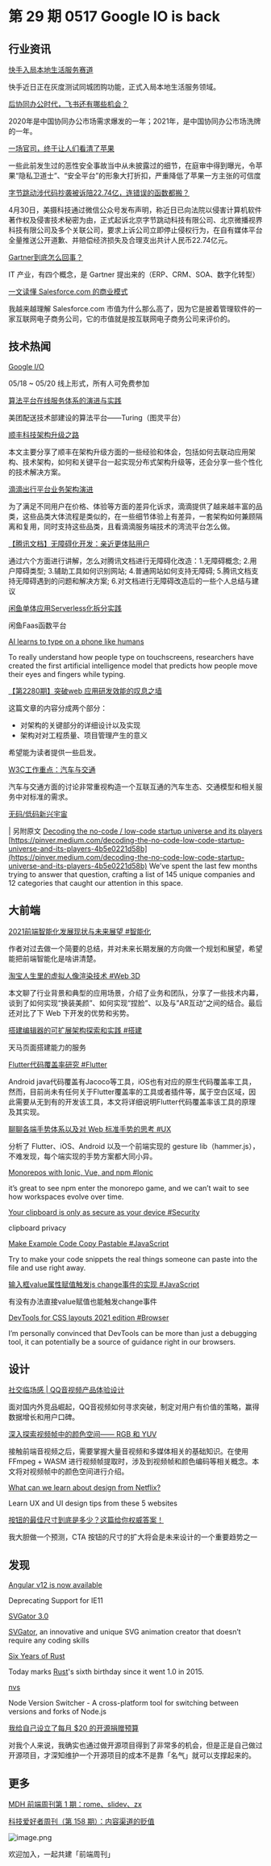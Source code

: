 # 第 29 期 0517 Google IO is back
## 行业资讯
[快手入局本地生活服务赛道](https://www.toutiao.com/w/i1699646611009566/)

快手近日正在灰度测试同城团购功能，正式入局本地生活服务领域。

[后协同办公时代，飞书还有哪些机会？](https://mp.weixin.qq.com/s/PE3XaGGUmpXvTLax_v47Kw)

2020年是中国协同办公市场需求爆发的一年；2021年，是中国协同办公市场洗牌的一年。

[一场官司，终于让人们看清了苹果](https://mp.weixin.qq.com/s/hZFXyVI1FMz9ZlR2BSC2rA)

一些此前发生过的恶性安全事故当中从未披露过的细节，在庭审中得到曝光，令苹果“隐私卫道士”、“安全平台”的形象大打折扣，严重降低了苹果一方主张的可信度

[字节跳动涉代码抄袭被诉陪22.74亿，连错误的函数都搬？](https://mp.weixin.qq.com/s/GWqmS-Hg36UyYIH3nz9yLQ)

4月30日，美摄科技通过微信公众号发布声明，称近日已向法院以侵害计算机软件著作权及侵害技术秘密为由，正式起诉北京字节跳动科技有限公司、北京微播视界科技有限公司及多个关联公司，要求上诉公司立即停止侵权行为，在自有媒体平台全量推送公开道歉、并赔偿经济损失及合理支出共计人民币22.74亿元。

[Gartner到底怎么回事？](https://mp.weixin.qq.com/s/qwf8d3zRSteTTczPoYXGDw)

IT 产业，有四个概念，是 Gartner 提出来的（ERP、CRM、SOA、数字化转型）

[一文读懂 Salesforce.com 的商业模式](https://mp.weixin.qq.com/s/XmXQqDkRlk7uyzDbcmmDIQ)

我越来越理解 Salesforce.com 市值为什么那么高了，因为它是披着管理软件的一家互联网电子商务公司，它的市值就是按互联网电子商务公司来评价的。

## 技术热闻
[Google I/O](https://events.google.com/io)

05/18 ~ 05/20 线上形式，所有人可免费参加

[算法平台在线服务体系的演进与实践](https://tech.meituan.com/2021/05/13/turing-os-online-serving.html)

美团配送技术部建设的算法平台——Turing（图灵平台）

[顺丰科技架构升级之路](https://mp.weixin.qq.com/s/GUgHwm3QvauFewOaiEOCSg)

本文主要分享了顺丰在架构升级方面的一些经验和体会，包括如何去联动应用架构、技术架构，如何和关键平台一起实现分布式架构升级等，还会分享一些个性化的技术解决方案。

[滴滴出行平台业务架构演进](https://mp.weixin.qq.com/s/TeMTWJlplHkxxKfS6R87hw)

为了满足不同用户在价格、体验等方面的差异化诉求，滴滴提供了越来越丰富的品类，这些品类大体流程是类似的，在一些细节体验上有差异，一套架构如何兼顾隔离和复用，同时支持这些品类，且看滴滴服务端技术的湾流平台怎么做。

[【腾讯文档】无障碍化开发：亲近更体贴用户](https://mp.weixin.qq.com/s/yzE_3m67ABV00FI-nRw8Sw)

通过六个方面进行讲解，怎么对腾讯文档进行无障碍化改造：1.无障碍概念; 2.用户障碍类型; 3.辅助工具如何识别网站; 4.普通网站如何支持无障碍; 5.腾讯文档支持无障碍遇到的问题和解决方案; 6.对文档进行无障碍改造后的一些个人总结与建议

[闲鱼单体应用Serverless化拆分实践](https://mp.weixin.qq.com/s/f9B9Evs6rsVdCvmopLKu0w)

闲鱼Faas函数平台

[AI learns to type on a phone like humans](https://www.sciencedaily.com/releases/2021/05/210512083432.htm)

To really understand how people type on touchscreens, researchers have created the first artificial intelligence model that predicts how people move their eyes and fingers while typing.

[【第2280期】突破web 应用研发效能的叹息之墙](https://mp.weixin.qq.com/s/XVawCaepXwe9LVhYi3KrtA)

这篇文章的内容分成两个部分：

- 对架构的关键部分的详细设计以及实现
- 架构对对工程质量、项目管理产生的意义

希望能为读者提供一些启发。

[W3C工作重点：汽车与交通](https://mp.weixin.qq.com/s/5szeP4zsKfknggMU8FkHaw)

汽车与交通方面的讨论非常重视构造一个互联互通的汽车生态、交通模型和相关服务中对标准的需求。

[无码/低码新兴宇宙](https://mp.weixin.qq.com/s/DYYELKMGNuG56EREyLn37g)

| 另附原文 [Decoding the no-code / low-code startup universe and its players](https://pinver.medium.com/decoding-the-no-code-low-code-startup-universe-and-its-players-4b5e0221d58b) [https://pinver.medium.com/decoding-the-no-code-low-code-startup-universe-and-its-players-4b5e0221d58b](https://pinver.medium.com/decoding-the-no-code-low-code-startup-universe-and-its-players-4b5e0221d58b)
We’ve spent the last few months trying to answer that question, crafting a list of 145 unique companies and 12 categories that caught our attention in this space.

## 大前端
[2021前端智能化发展现状与未来展望 #智能化](https://mp.weixin.qq.com/s/mwrsg4pY8VIB0pitguJgGA)

作者对过去做一个简要的总结，并对未来长期发展的方向做一个规划和展望，希望能把前端智能化是啥讲清楚。

[淘宝人生里的虚拟人像渲染技术 #Web 3D](https://mp.weixin.qq.com/s/74_DbCBdWGorsmA0afr_0g)

本文聊了行业背景和典型的应用场景，介绍了业务和团队，分享了一些技术内幕，谈到了如何实现“换装美颜”、如何实现“捏脸”、以及与”AR互动“之间的结合。最后还对比了下 Web 下开发的优势和劣势。

[搭建编辑器的可扩展架构探索和实践 #搭建](https://mp.weixin.qq.com/s/gNsaJ3XonPJkoy6lLNB3Mg)

天马页面搭建能力的服务

[Flutter代码覆盖率研究 #Flutter](https://mp.weixin.qq.com/s/PUmKNt_TiZiTARBWw0Fw8g)

Android java代码覆盖有Jacoco等工具，iOS也有对应的原生代码覆盖率工具，然而，目前尚未有任何关于Flutter覆盖率的工具或者插件等，属于空白区域，因此需要从无到有的开发该工具，本文将详细说明Flutter代码覆盖率该工具的原理及其实现。

[聊聊各端手势体系以及对 Web 标准手势的思考 #UX](https://mp.weixin.qq.com/s/FHwuHSXmUZ0BiF_DFH3w1A)

分析了 Flutter、iOS、Android 以及一个前端实现的 gesture lib（hammer.js），不难发现，每个端实现的手势方案都大同小异。

[Monorepos with Ionic, Vue, and npm #Ionic](https://ionicframework.com/blog/monorepos-with-ionic-vue-and-npm/)

it’s great to see npm enter the monorepo game, and we can’t wait to see how workspaces evolve over time.

[Your clipboard is only as secure as your device #Security](https://www.ctrl.blog/entry/clipboard-security.html)

clipboard privacy

[Make Example Code Copy Pastable #JavaScript](https://glebbahmutov.com/blog/make-example-code-copy-pastable/)

Try to make your code snippets the real things someone can paste into the file and use right away.

[输入框value属性赋值触发js change事件的实现 #JavaScript](https://www.zhangxinxu.com/wordpress/2021/05/js-value-change/)

有没有办法直接value赋值也能触发change事件

[DevTools for CSS layouts 2021 edition #Browser](https://chenhuijing.com/blog/devtools-for-css-layouts-2021-edition/)

I’m personally convinced that DevTools can be more than just a debugging tool, it can potentially be a source of guidance right in our browsers.

## 设计
[社交临场感 | QQ音视频产品体验设计](https://mp.weixin.qq.com/s/AAhq9DeyKFE7puCapxTIyA)

面对国内外竞品崛起，QQ音视频如何寻求突破，制定对用户有价值的策略，赢得数据增长和用户口碑。

[深入探索视频帧中的颜色空间—— RGB 和 YUV](https://mp.weixin.qq.com/s/GeLMneMIgKIXpXp5iMqFzQ)

接触前端音视频之后，需要掌握大量音视频和多媒体相关的基础知识。在使用FFmpeg + WASM 进行视频帧提取时，涉及到视频帧和颜色编码等相关概念。本文将对视频帧中的颜色空间进行介绍。

[What can we learn about design from Netflix?](https://uxplanet.org/what-can-we-learn-about-design-from-netflix-502f6a384aa8)

Learn UX and UI design tips from these 5 websites

[按钮的最佳尺寸到底是多少？这篇给你权威答案！](https://www.uisdc.com/button-size)

我大胆做一个预测，CTA 按钮的尺寸的扩大将会是未来设计的一个重要趋势之一

## 发现
[Angular v12 is now available](https://blog.angular.io/angular-v12-is-now-available-32ed51fbfd49)

Deprecating Support for IE11

[SVGator 3.0](https://css-tricks.com/svgator-3-0-reshapes-the-way-you-create-and-animate-svg-with-extensive-new-features/)

[SVGator](https://www.svgator.com/), an innovative and unique SVG animation creator that doesn’t require any coding skills

[Six Years of Rust](https://blog.rust-lang.org/2021/05/15/six-years-of-rust.html)

Today marks [Rust](https://www.rust-lang.org/)'s sixth birthday since it went 1.0 in 2015.

[nvs](https://github.com/jasongin/nvs)

Node Version Switcher - A cross-platform tool for switching between versions and forks of Node.js

[我给自己设立了每月 $20 的开源捐赠预算](https://lutaonan.com/blog/my-oss-donation-budget/)

对我个人来说，我确实也通过做开源项目得到了非常多的机会，但是正是自己做过开源项目，才深知维护一个开源项目的成本不是靠「名气」就可以支撑起来的。

## 更多

[MDH 前端周刊第 1 期：rome、slidev、zx](https://mp.weixin.qq.com/s/a1UI-GP1xBMUsL8LzqYs6A)


[科技爱好者周刊（第 158 期）：内容渠道的贬值](http://www.ruanyifeng.com/blog/2021/05/weekly-issue-158.html)

![image.png](https://cdn.nlark.com/yuque/0/2020/png/85771/1605930034828-7fc81343-651f-4a15-8465-eebe5a23cf61.png#height=31&id=C5Hpa&margin=%5Bobject%20Object%5D&name=image.png&originHeight=90&originWidth=2186&originalType=binary&size=14325&status=done&style=none&width=746)


欢迎加入，一起共建「前端周刊」
